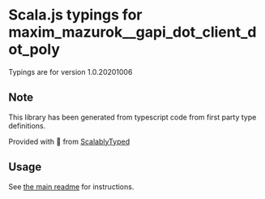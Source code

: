 
# Scala.js typings for maxim_mazurok__gapi_dot_client_dot_poly

Typings are for version 1.0.20201006



## Note
This library has been generated from typescript code from first party type definitions.

Provided with :purple_heart: from [ScalablyTyped](https://github.com/oyvindberg/ScalablyTyped)

## Usage
See [the main readme](../../readme.md) for instructions.



